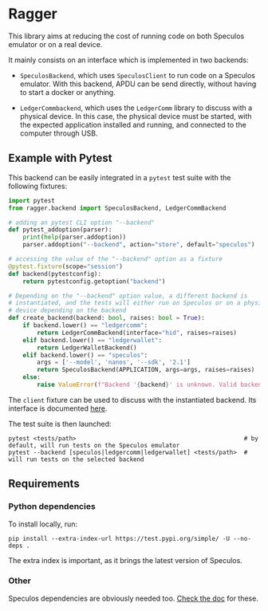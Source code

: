 # Ragger

This library aims at reducing the cost of running code on both Speculos emulator
or on a real device.

It mainly consists on an interface which is implemented in two backends:

- `SpeculosBackend`, which uses `SpeculosClient` to run code on a Speculos
  emulator. With this backend, APDU can be send directly, without having to
  start a docker or anything.

- `LedgerCommbackend`, which uses the `LedgerComm` library to discuss with a
  physical device. In this case, the physical device must be started, with the
  expected application installed and running, and connected to the computer
  through USB.


## Example with Pytest

This backend can be easily integrated in a `pytest` test suite with the
following fixtures:

```python
import pytest
from ragger.backend import SpeculosBackend, LedgerCommBackend

# adding an pytest CLI option "--backend"
def pytest_addoption(parser):
    print(help(parser.addoption))
    parser.addoption("--backend", action="store", default="speculos")

# accessing the value of the "--backend" option as a fixture
@pytest.fixture(scope="session")
def backend(pytestconfig):
    return pytestconfig.getoption("backend")

# Depending on the "--backend" option value, a different backend is
# instantiated, and the tests will either run on Speculos or on a physical
# device depending on the backend
def create_backend(backend: bool, raises: bool = True):
    if backend.lower() == "ledgercomm":
        return LedgerCommBackend(interface="hid", raises=raises)
    elif backend.lower() == "ledgerwallet":
        return LedgerWalletBackend()
    elif backend.lower() == "speculos":
        args = ['--model', 'nanos', '--sdk', '2.1']
        return SpeculosBackend(APPLICATION, args=args, raises=raises)
    else:
        raise ValueError(f"Backend '{backend}' is unknown. Valid backends are: {BACKENDS}")
```

The `client` fixture can be used to discuss with the instantiated backend.
Its interface is documented [here](src/ragger/backends/interface.py).

The test suite is then launched:

```
pytest <tests/path>                                               # by default, will run tests on the Speculos emulator
pytest --backend [speculos|ledgercomm|ledgerwallet] <tests/path>  # will run tests on the selected backend
```

## Requirements

### Python dependencies

To install locally, run:

```
pip install --extra-index-url https://test.pypi.org/simple/ -U --no-deps .
```

The extra index is important, as it brings the latest version of Speculos.

### Other

Speculos dependencies are obviously needed too.
[Check the doc](https://speculos.ledger.com/installation/build.html) for these.